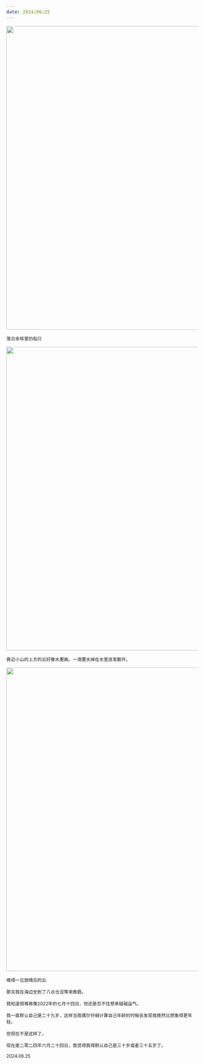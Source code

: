 ```yaml
---
date: 2024/06/25
---
```

<img src="https://cdn.jsdelivr.net/gh/lifeiny/imageField/plog/saiyingpun10_1.jpg" width="800" />

<small>落日余晖里的船只</small>

<img src="https://cdn.jsdelivr.net/gh/lifeiny/imageField/plog/saiyingpun10_3.jpg" width="800" />

<small>靠近小山的上方的云好像水墨画。一滴墨水掉在水里逐渐散开。</small>

<img src="https://cdn.jsdelivr.net/gh/lifeiny/imageField/plog/saiyingpun10_2.jpg" width="800" />

<small>难得一见放晴后的云</small>



<small>那天我在海边坐到了八点也没等来晚霞。</small>

<small>我知道很难再像2022年的七月十四日，但还是忍不住想来碰碰运气。</small>

<small>我一直默认自己是二十九岁，这样当我偶尔仔细计算自己年龄的时候会发现我竟然比想象得更年轻。</small>

<small>但现在不是这样了。</small>

<small>现在是二零二四年六月二十四日，我觉得我得默认自己是三十岁或者三十五岁了。</small>

<small>2024.06.25</small>
